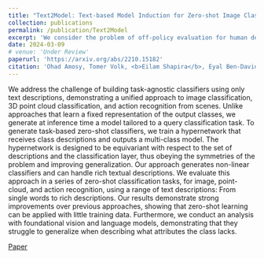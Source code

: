 ```yaml
---
title: "Text2Model: Text-based Model Induction for Zero-shot Image Classification"
collection: publications
permalink: /publication/Text2Model
excerpt: 'We consider the problem of off-policy evaluation for human decision prediction in non-cooperative non-zero-sum games, collect an extensive novel dataset and present a simulation-based algorithm.'
date: 2024-03-09
# venue: 'Under Review'
paperurl: 'https://arxiv.org/abs/2210.15182'
citation: 'Ohad Amosy, Tomer Volk, <b>Eilam Shapira</b>, Eyal Ben-David, Roi Reichart, Gal Chechik (2024). "Text2Model: Text-based Model Induction for Zero-shot Image Classification".'
---
```


We address the challenge of building task-agnostic classifiers using only text descriptions, demonstrating a unified approach to image classification, 3D point cloud classification, and action recognition from scenes. Unlike approaches that learn a fixed representation of the output classes, we generate at inference time a model tailored to a query classification task. To generate task-based zero-shot classifiers, we train a hypernetwork that receives class descriptions and outputs a multi-class model. The hypernetwork is designed to be equivariant with respect to the set of descriptions and the classification layer, thus obeying the symmetries of the problem and improving generalization. Our approach generates non-linear classifiers and can handle rich textual descriptions. We evaluate this approach in a series of zero-shot classification tasks, for image, point-cloud, and action recognition, using a range of text descriptions: From single words to rich descriptions. Our results demonstrate strong improvements over previous approaches, showing that zero-shot learning can be applied with little training data. Furthermore, we conduct an analysis with foundational vision and language models, demonstrating that they struggle to generalize when describing what attributes the class lacks.

[Paper](https://arxiv.org/abs/2210.15182)